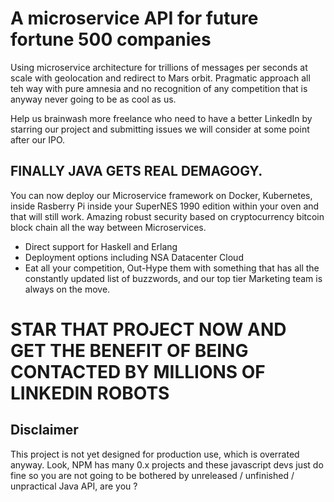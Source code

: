 # A microservice API for future fortune 500 companies

Using microservice architecture for trillions of messages per seconds at scale with geolocation and redirect to Mars orbit. Pragmatic approach all teh way with pure amnesia and no recognition of any competition that is anyway never going to be as cool as us. 

Help us brainwash more freelance who need to have a better LinkedIn by starring our project and submitting issues we will consider at some point after our IPO.

## FINALLY JAVA GETS REAL DEMAGOGY. 

You can now deploy our Microservice framework on Docker, Kubernetes, inside Rasberry Pi inside your SuperNES 1990 edition within your oven and that will still work. Amazing robust security based on cryptocurrency bitcoin block chain all the way between Microservices.

- Direct support for Haskell and Erlang
- Deployment options including NSA Datacenter Cloud
- Eat all your competition, Out-Hype them with something that has all the constantly updated list of buzzwords, and our top tier Marketing team is always on the move.

# STAR THAT PROJECT NOW AND GET THE BENEFIT OF BEING CONTACTED BY MILLIONS OF LINKEDIN ROBOTS


## Disclaimer

This project is not yet designed for production use, which is overrated anyway. Look, NPM has many 0.x projects and these javascript devs just do fine so you are not going to be bothered by unreleased / unfinished / unpractical Java API, are you ?
